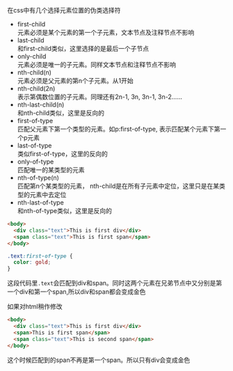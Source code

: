 在css中有几个选择元素位置的伪类选择符

- first-child  
 元素必须是某个元素的第一个子元素，文本节点及注释节点不影响
- last-child  
 和first-child类似，这里选择的是最后一个子节点
- only-child  
 元素必须是唯一的子元素。同样文本节点和注释节点不影响
- nth-child(n)  
 元素必须是父元素的第n个子元素。从1开始
- nth-child(2n)  
 表示第偶数位置的子元素。同理还有2n-1, 3n, 3n-1, 3n-2......
- nth-last-child(n)  
 和nth-child类似，这里是反向的
- first-of-type  
 匹配父元素下第一个类型的元素。如p:first-of-type, 表示匹配某个元素下第一个p元素
- last-of-type  
 类似first-of-type，这里的反向的
- only-of-type  
 匹配唯一的某类型的元素
- nth-of-type(n)  
 匹配第n个某类型的元素， nth-child是在所有子元素中定位，这里只是在某类型的元素中去定位
- nth-last-of-type  
 和nth-of-type类似，这里是反向的
 
 
 
```html
<body>
  <div class="text">This is first div</div>
  <span class="text">This is first span</span>
</body>
```
```css
.text:first-of-type {
  color: gold;
}
```

这段代码里`.text`会匹配到div和span。同时这两个元素在兄弟节点中又分别是第一个div和第一个span,所以div和span都会变成金色


如果对html稍作修改
```html
<body>
  <div class="text">This is first div</div>
  <span>This is first span</span>
  <span class="text">This is second span</span>
</body>
```
这个时候匹配到的span不再是第一个span。所以只有div会变成金色
